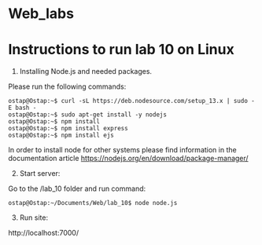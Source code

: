 # Web_labs

# Instructions to run lab 10 on Linux

1. Installing Node.js and needed packages.


Please run the following commands:

```
ostap@Ostap:~$ curl -sL https://deb.nodesource.com/setup_13.x | sudo -E bash -
ostap@Ostap:~$ sudo apt-get install -y nodejs
ostap@Ostap:~$ npm install
ostap@Ostap:~$ npm install express
ostap@Ostap:~$ npm install ejs
```

In order to install node for other systems please find information in the documentation article https://nodejs.org/en/download/package-manager/

2. Start server:
 
Go to the /lab_10 folder and run command:

`ostap@Ostap:~/Documents/Web/lab_10$ node node.js`

3. Run site:

http://localhost:7000/
